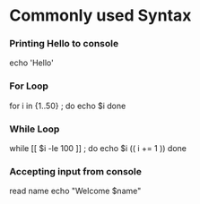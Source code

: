 # Commonly used Syntax

### Printing Hello to console
echo 'Hello'

### For Loop
for i in {1..50} ;
do
    echo $i
done

### While Loop
while [[ $i -le 100 ]] ; do
    echo $i
    (( i += 1 ))
done

### Accepting input from console
read name
echo "Welcome $name"

### 

